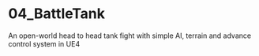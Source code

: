 # 04_BattleTank
An open-world head to head tank fight with simple AI, terrain and advance control system in UE4
